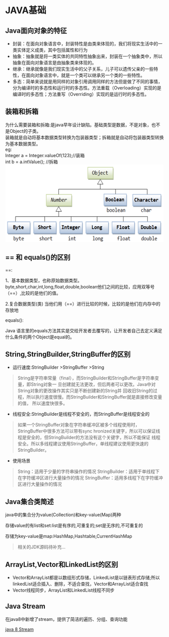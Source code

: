 # JAVA基础
## Java面向对象的特征
* 封装：在面向对象语言中，封装特性是由类来体现的，我们将现实生活中的一类实体定义成类，其中包括属性和行为
* 抽象：抽象就是将一类实体的共同特性抽象出来，封装在一个抽象类中，所以抽象在面向对象语言是由抽象类来体现的。
* 继承：继承就像是我们现实生活中的父子关系，儿子可以遗传父亲的一些特性，在面向对象语言中，就是一个类可以继承另一个类的一些特性。
* 多态：简单来说就是用同样的对象引用调用同样的方法但是做了不同的事情，分为编译时的多态性和运行时的多态性。方法重载（Overloading）实现的是编译时的多态性；方法重写（Overriding）实现的是运行时的多态性。

## 装箱和拆箱
为什么需要装箱和拆箱:是java早年设计缺陷。基础类型是数据，不是对象，也不是Object的子类。
<br>
装箱就是自动将基本数据类型转换为包装器类型；拆箱就是自动将包装器类型转换为基本数据类型。
<br>
eg:
<br>
Integer a = Integer.valueOf(123);//装箱 
<br>
int b = a.intValue(); //拆箱
<br>
<img src="images/装箱拆箱.png" width="545px" height="245px">

## == 和 equals()的区别
<p style="font: 14px;">==:</p>
<p>1、基本数据类型，也称原始数据类型。byte,short,char,int,long,float,double,boolean他们之间的比较，应用双等号（==）,比较的是他们的值。</p>
<p>2.复合数据类型(类) 当他们用（==）进行比较的时候，比较的是他们在内存中的存放地</p>
<p style="font: 14px;">equals():</p>
<p>Java 语言里的equals方法其实是交给开发者去覆写的，让开发者自己去定义满足什么条件的两个Object是equal的。</p>

## String,StringBuilder,StringBuffer的区别
* 运行速度:StringBuilder >StringBuffer >String
>String是字符串常量（final），而StringBuilder和StringBuffer是字符串变量，即String对象一
>旦创建就无法更改，但后两者可以更改。Java中对String对象的更改操作其实只是不断创建新的String并
>回收旧String的过程，所以执行速度很慢。而StringBuilder和StringBuffer就是直接修改变量的值，
>所以速度快很多。
* 线程安全:StringBuilder是线程不安全的，而StringBuffer是线程安全的
>如果一个StringBuffer对象在字符串缓冲区被多个线程使用时，StringBuffer中很多方法可以带有sync
>hronized关键字，所以可以保证线程是安全的，但StringBuilder的方法没有这个关键字，所以不能保证
>线程安全。所以多线程建议使用StringBuffer，单线程建议使用更快速的StringBuilder。
* 使用场景
>String：适用于少量的字符串操作的情况
>StringBuilder：适用于单线程下在字符缓冲区进行大量操作的情况
>StringBuffer：适用多线程下在字符缓冲区进行大量操作的情况

## Java集合类简述
<p>java中的集合分为value(Collection)和key-value(Map)两种</p>
<p>存储value的有list和set:list是有序的,可重复的;set是无序的,不可重复的</p>
<p>存储为key-value是map:HashMap,Hashtable,CurrentHashMap</p>

>相关的JDK源码待补充...

## ArrayList,Vector和LinkedList的区别
* Vector和ArrayList都是以数组形式存储，LinkedList是以链表形式存储;所以linkedList适合插入、删除，不适合查找，Vector和ArrayList适合查找
* Vector线程同步，ArrayList和LinkedList线程不同步

## Java Stream
<p>在java8中新增了stream，提供了简洁的遍历、分组、查询功能</p>

[java 8 Stream](https://www.runoob.com/java/java8-streams.html)




